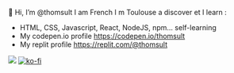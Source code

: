 

 👋 Hi, I’m @thomsult
 I am French I m Toulouse a discover et  I learn :
  - HTML, CSS, Javascript, React, NodeJS, npm... self-learning
  - My codepen.io profile https://codepen.io/thomsult
  - My replit profile https://replit.com/@thomsult
  




 ![](https://komarev.com/ghpvc/?username=your-github-thomsult)
 [![ko-fi](https://ko-fi.com/img/githubbutton_sm.svg)](https://ko-fi.com/X8X56ZK5A)   
